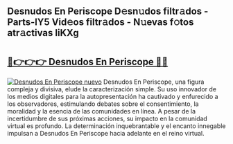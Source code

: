 ## Desnudos En Periscope D𝚎sn𝚞dos filtr𝚊dos - Parts-lY5 Vid𝚎os filtr𝚊dos - N𝚞evas f𝚘tos atr𝚊ctivas liKXg

# <h2><a href="http://mba9lx3.tromn.icu/?c=Desnudos+En+Periscope">🔗👉👉👉 Desnudos En Periscope 🔗🔗</a></h2>

[![Desnudos En Periscope nuevo](https://i.imgur.com/pEAQMta.gif)](http://mba9lx3.tromn.icu/?c=Desnudos+En+Periscope)
Desnudos En Periscope, una figura compleja y divisiva, elude la caracterización simple. Su uso innovador de los medios digitales para la autopresentación ha cautivado y enfurecido a los observadores, estimulando debates sobre el consentimiento, la moralidad y la esencia de las comunidades en línea. A pesar de la incertidumbre de sus próximas acciones, su impacto en la comunidad virtual es profundo. La determinación inquebrantable y el encanto innegable impulsan a Desnudos En Periscope hacia adelante en el reino virtual.
